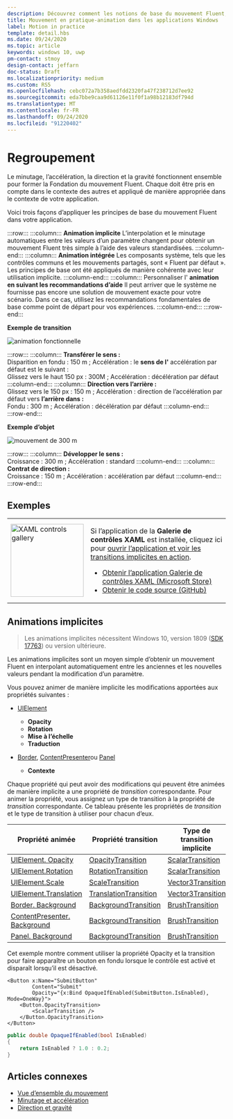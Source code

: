 ```yaml
---
description: Découvrez comment les notions de base du mouvement Fluent, telles que le minutage, l’accélération, la direction et la gravité, sont rassemblées dans votre application.
title: Mouvement en pratique-animation dans les applications Windows
label: Motion in practice
template: detail.hbs
ms.date: 09/24/2020
ms.topic: article
keywords: windows 10, uwp
pm-contact: stmoy
design-contact: jeffarn
doc-status: Draft
ms.localizationpriority: medium
ms.custom: RS5
ms.openlocfilehash: cebc072a7b358aedfdd2320fa47f238712d7ee92
ms.sourcegitcommit: eda7bbe9caa9d61126e11f0f1a98b12183df794d
ms.translationtype: MT
ms.contentlocale: fr-FR
ms.lasthandoff: 09/24/2020
ms.locfileid: "91220402"
---
```

# <a name="bringing-it-together"></a>Regroupement

Le minutage, l’accélération, la direction et la gravité fonctionnent ensemble pour former la Fondation du mouvement Fluent. Chaque doit être pris en compte dans le contexte des autres et appliqué de manière appropriée dans le contexte de votre application.

Voici trois façons d’appliquer les principes de base du mouvement Fluent dans votre application.

:::row:::
    :::column:::
**Animation implicite** L’interpolation et le minutage automatiques entre les valeurs d’un paramètre changent pour obtenir un mouvement Fluent très simple à l’aide des valeurs standardisées.
    :::column-end:::
    :::column:::
**Animation intégrée** Les composants système, tels que les contrôles communs et les mouvements partagés, sont « Fluent par défaut ». Les principes de base ont été appliqués de manière cohérente avec leur utilisation implicite.
    :::column-end:::
    :::column:::
Personnaliser l' **animation en suivant les recommandations d’aide** Il peut arriver que le système ne fournisse pas encore une solution de mouvement exacte pour votre scénario. Dans ce cas, utilisez les recommandations fondamentales de base comme point de départ pour vos expériences.
    :::column-end:::
:::row-end:::

**Exemple de transition**

![animation fonctionnelle](images/pageRefresh.gif)

:::row:::
    :::column:::
<b>Transférer le sens :</b><br>
Disparition en fondu : 150 m ; Accélération : le <b>sens de l'</b> accélération par défaut est le suivant :<br>
Glissez vers le haut 150 px : 300M ; Accélération : décélération par défaut
    :::column-end:::
    :::column:::
<b>Direction vers l’arrière :</b><br>
Glissez vers le 150 px : 150 m ; Accélération : direction de l’accélération par défaut vers <b>l’arrière dans :</b><br>
Fondu : 300 m ; Accélération : décélération par défaut
    :::column-end:::
:::row-end:::

**Exemple d’objet**

 ![mouvement de 300 m](images/control.gif)

:::row:::
    :::column:::
<b>Développer le sens :</b><br>
Croissance : 300 m ; Accélération : standard
    :::column-end:::
    :::column:::
<b>Contrat de direction :</b><br>
Croissance : 150 m ; Accélération : accélération par défaut
    :::column-end:::
:::row-end:::

## <a name="examples"></a>Exemples

<table>
<tr>
<td><img src="images/xaml-controls-gallery-app-icon.png" alt="XAML controls gallery" width="168"></img></td>
<td>
    <p>Si l’application de la <strong style="font-weight: semi-bold">Galerie de contrôles XAML</strong> est installée, cliquez ici pour <a href="xamlcontrolsgallery:/item/ImplicitTransition">ouvrir l’application et voir les transitions implicites en action</a>.</p>
    <ul>
    <li><a href="https://www.microsoft.com/p/xaml-controls-gallery/9msvh128x2zt">Obtenir l’application Galerie de contrôles XAML (Microsoft Store)</a></li>
    <li><a href="https://github.com/Microsoft/Xaml-Controls-Gallery">Obtenir le code source (GitHub)</a></li>
    </ul>
</td>
</tr>
</table>

## <a name="implicit-animations"></a>Animations implicites

> Les animations implicites nécessitent Windows 10, version 1809 ([SDK 17763](https://developer.microsoft.com/windows/downloads/windows-10-sdk)) ou version ultérieure.

Les animations implicites sont un moyen simple d’obtenir un mouvement Fluent en interpolant automatiquement entre les anciennes et les nouvelles valeurs pendant la modification d’un paramètre.

Vous pouvez animer de manière implicite les modifications apportées aux propriétés suivantes :

- [UIElement](/uwp/api/windows.ui.xaml.uielement)
  - **Opacity**
  - **Rotation**
  - **Mise à l’échelle**
  - **Traduction**

- [Border](/uwp/api/windows.ui.xaml.controls.border), [ContentPresenter](/uwp/api/windows.ui.xaml.controls.contentpresenter)ou [Panel](/uwp/api/windows.ui.xaml.controls.panel)
  - **Contexte**

Chaque propriété qui peut avoir des modifications qui peuvent être animées de manière implicite a une propriété de _transition_ correspondante. Pour animer la propriété, vous assignez un type de transition à la propriété de _transition_ correspondante. Ce tableau présente les propriétés de _transition_ et le type de transition à utiliser pour chacun d’eux.

| Propriété animée | Propriété transition | Type de transition implicite |
| -- | -- | -- |
| [UIElement. Opacity](/uwp/api/windows.ui.xaml.uielement.opacity) | [OpacityTransition](/uwp/api/windows.ui.xaml.uielement.opacitytransition) | [ScalarTransition](/uwp/api/windows.ui.xaml.scalartransition) |
| [UIElement.Rotation](/uwp/api/windows.ui.xaml.uielement.rotation) | [RotationTransition](/uwp/api/windows.ui.xaml.uielement.rotationtransition) | [ScalarTransition](/uwp/api/windows.ui.xaml.scalartransition) |
| [UIElement.Scale](/uwp/api/windows.ui.xaml.uielement.scale) | [ScaleTransition](/uwp/api/windows.ui.xaml.uielement.scaletransition) | [Vector3Transition](/uwp/api/windows.ui.xaml.vector3transition) |
| [UIElement.Translation](/uwp/api/windows.ui.xaml.uielement.translation) | [TranslationTransition](/uwp/api/windows.ui.xaml.uielement.translationtransition) | [Vector3Transition](/uwp/api/windows.ui.xaml.vector3transition) |
| [Border. Background](/uwp/api/windows.ui.xaml.controls.border.background) | [BackgroundTransition](/uwp/api/windows.ui.xaml.controls.border.backgroundtransition) | [BrushTransition](//uwp/api/windows.ui.xaml.uielement.brushtransition) |
| [ContentPresenter. Background](/uwp/api/windows.ui.xaml.controls.contentpresenter.background) | [BackgroundTransition](/uwp/api/windows.ui.xaml.controls.contentpresenter.backgroundtransition) | [BrushTransition](//uwp/api/windows.ui.xaml.uielement.brushtransition) |
| [Panel. Background](/uwp/api/windows.ui.xaml.controls.panel.background) | [BackgroundTransition](/uwp/api/windows.ui.xaml.controls.panel.backgroundtransition)  | [BrushTransition](//uwp/api/windows.ui.xaml.uielement.brushtransition) |

Cet exemple montre comment utiliser la propriété Opacity et la transition pour faire apparaître un bouton en fondu lorsque le contrôle est activé et disparaît lorsqu’il est désactivé.

```xaml
<Button x:Name="SubmitButton"
        Content="Submit"
        Opacity="{x:Bind OpaqueIfEnabled(SubmitButton.IsEnabled), Mode=OneWay}">
    <Button.OpacityTransition>
        <ScalarTransition />
    </Button.OpacityTransition>
</Button>
```

```csharp
public double OpaqueIfEnabled(bool IsEnabled)
{
    return IsEnabled ? 1.0 : 0.2;
}
```

## <a name="related-articles"></a>Articles connexes

- [Vue d’ensemble du mouvement](index.md)
- [Minutage et accélération](timing-and-easing.md)
- [Direction et gravité](directionality-and-gravity.md)

